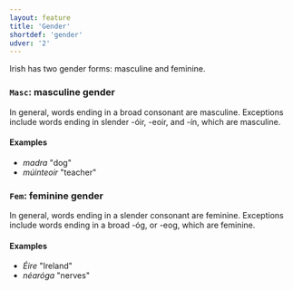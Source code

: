 ```yaml
---
layout: feature
title: 'Gender'
shortdef: 'gender'
udver: '2'
---
```


Irish has two gender forms: masculine and feminine.

### <a name="Masc">`Masc`</a>: masculine gender

In general, words ending in a broad consonant are masculine. Exceptions include words ending in slender -óir, -eoir, and -ín, which are masculine.

#### Examples

* _madra_ "dog"
* _múinteoir_ "teacher"

### <a name="Fem">`Fem`</a>: feminine gender

In general, words ending in a slender consonant are feminine. Exceptions include words ending in a broad -óg, or -eog, which are feminine.

#### Examples

* _Éire_ "Ireland"
* _néaróga_ "nerves"
<!-- Interlanguage links updated Ne 5. května 2024, 18:19:58 CEST -->

